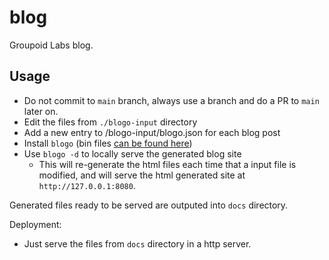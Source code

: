 # blog
Groupoid Labs blog.

## Usage
- Do not commit to `main` branch, always use a branch and do a PR to `main` later on.
- Edit the files from `./blogo-input` directory
- Add a new entry to /blogo-input/blogo.json for each blog post
- Install `blogo` (bin files [can be found here](https://github.com/arnaucube/blogo/blob/master/bin))
- Use `blogo -d` to locally serve the generated blog site
   - This will re-generate the html files each time that a input file is modified, and will serve the html generated site at `http://127.0.0.1:8080`.

Generated files ready to be served are outputed into `docs` directory.

Deployment:
- Just serve the files from `docs` directory in a http server.
